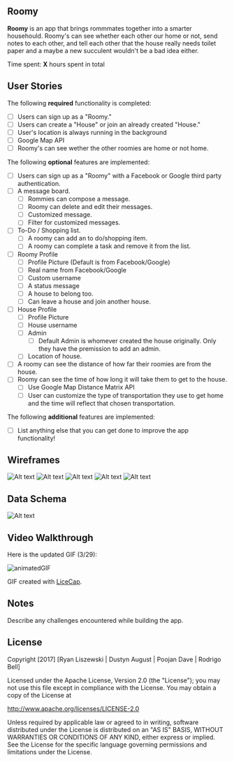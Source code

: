 
## Roomy

**Roomy** is an app that brings rommmates together into a smarter househould. Roomy's can see whether each other our home or not, send notes to each other, and tell each other that the house really needs toilet paper and a maybe a new succulent wouldn't be a bad idea either.

Time spent: **X** hours spent in total

## User Stories

The following **required** functionality is completed:

- [ ] Users can sign up as a "Roomy." 
- [ ] Users can create a "House" or join an already created "House."
- [ ] User's location is always running in the background
- [ ] Google Map API 
- [ ] Roomy's can see wether the other roomies are home or not home.

The following **optional** features are implemented:

- [ ] Users can sign up as a "Roomy" with a Facebook or Google third party authentication.  
- [ ] A message board.
    - [ ] Rommies can compose a message.
    - [ ] Roomy can delete and edit their messages. 
    - [ ] Customized message. 
    - [ ] Filter for customized messages. 
- [ ] To-Do / Shopping list. 
    - [ ] A roomy can add an to do/shopping item. 
    - [ ] A roomy can complete a task and remove it from the list. 
- [ ] Roomy Profile 
    - [ ] Profile Picture (Default is from Facebook/Google)
    - [ ] Real name from Facebook/Google
    - [ ] Custom username 
    - [ ] A status message 
    - [ ] A house to belong too. 
    - [ ] Can leave a house and join another house. 
- [ ] House Profile 
    - [ ] Profile Picture 
    - [ ] House username 
    - [ ] Admin 
        - [ ] Default Admin is whomever created the house originally. Only they have the premission to add an admin. 
    - [ ] Location of house. 
- [ ] A roomy can see the distance of how far their roomies are from the house.
- [ ] Roomy can see the time of how long it will take them to get to the house.
    - [ ] Use Google Map Distance Matrix API 
    - [ ] User can customize the type of transportation they use to get home and the time will reflect that 
        chosen transportation.  

The following **additional** features are implemented:

- [ ] List anything else that you can get done to improve the app functionality!

## Wireframes

![Alt text](/Wireframes/1.jpg?raw=true "1")
![Alt text](/Wireframes/2.jpg?raw=true "2")
![Alt text](/Wireframes/3.jpg?raw=true "3")
![Alt text](/Wireframes/4.jpg?raw=true "4")
![Alt text](/Wireframes/5.jpg?raw=true "5")

## Data Schema

![Alt text](/Wireframes/DataSchema.png?raw=true "Data Schema")

## Video Walkthrough 

Here is the updated GIF (3/29):

![animatedGIF](roomySpirint1.gif)

GIF created with [LiceCap](http://www.cockos.com/licecap/).

## Notes

Describe any challenges encountered while building the app.

## License

Copyright [2017] [Ryan Liszewski | Dustyn August | Poojan Dave | Rodrigo Bell]

Licensed under the Apache License, Version 2.0 (the "License");
you may not use this file except in compliance with the License.
You may obtain a copy of the License at

http://www.apache.org/licenses/LICENSE-2.0

Unless required by applicable law or agreed to in writing, software
distributed under the License is distributed on an "AS IS" BASIS,
WITHOUT WARRANTIES OR CONDITIONS OF ANY KIND, either express or implied.
See the License for the specific language governing permissions and
limitations under the License.
